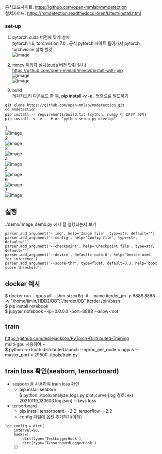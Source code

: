 공식코드사이트: https://github.com/open-mmlab/mmdetection  
설치가이드: https://mmdetection.readthedocs.io/en/latest/install.html  

### set-up
1. pytorch cuda 버전에 맞게 설치  
pytorch 1.6, torchvision 7.0 : 공식 pytorch 사이트 들어가서 pytorch, torchvision 설치 할것  
![image](https://user-images.githubusercontent.com/56099627/96215112-0a87c080-0fb8-11eb-96d5-41cae6caad67.png)  

2. mmcv 패키지 설치(cuda 버전 맞춰 설치)  
https://github.com/open-mmlab/mmcv#install-with-pip  
![image](https://user-images.githubusercontent.com/56099627/96215220-5a668780-0fb8-11eb-940b-2696a5b71dce.png)  
![image](https://user-images.githubusercontent.com/56099627/104157957-a007e480-542f-11eb-873d-c937797af50a.png)  


3. build  
레파지토리 다운로드 한 후, **pip install -v -e .** 명령으로 빌드하기  
```
git clone https://github.com/open-mmlab/mmdetection.git
cd mmdetection
pip install -r requirements/build.txt (cython, numpy 이 있다면 생략)
pip install -v -e .  # or "python setup.py develop"
```
1  
![image](https://user-images.githubusercontent.com/56099627/97129753-07908b00-1783-11eb-9eb2-eaecf05f6855.png)  
2  
![image](https://user-images.githubusercontent.com/56099627/97129821-3149b200-1783-11eb-9f21-393cc065daaa.png)  
3  
![image](https://user-images.githubusercontent.com/56099627/97129879-4de5ea00-1783-11eb-97f3-c2cc823ebfe6.png)  
4  
![image](https://user-images.githubusercontent.com/56099627/97129933-6eae3f80-1783-11eb-846d-f8a1d88b6b6f.png)  
5  
![image](https://user-images.githubusercontent.com/56099627/97129981-8c7ba480-1783-11eb-86c7-2cfee1ab551d.png)  
6  
![image](https://user-images.githubusercontent.com/56099627/97130065-b7fe8f00-1783-11eb-965f-46280d2f4517.png)  
7  
![image](https://user-images.githubusercontent.com/56099627/97130121-d5335d80-1783-11eb-9663-ec7380cdad59.png)  

## 실행
./demo/image_demo.py 에서 잘 실행되는지 보기  
```
parser.add_argument('--img', help='Image file', type=str, default='')
parser.add_argument('--config', help='Config file', type=str, default='')
parser.add_argument('--checkpoint', help='Checkpoint file', type=str, default='')
parser.add_argument('--device', default='cuda:0', help='Device used for inference')
parser.add_argument('--score-thr', type=float, default=0.3, help='bbox score threshold')
```
## docker 예시
$ docker run --gpus all --shm-size=8g -it --name iterdet_jm -p 8888:8888 -v "/home/jimin/HDD2/DB":"/iterdet/DB" iterdet /bin/bash  
$ pip install notebook  
$ jupyter notebook --ip=0.0.0.0 -port=8888 --allow-root  

## train 
https://github.com/lesliejackson/PyTorch-Distributed-Training  
multi-gpu 사용하여 ~  
$ python -m torch.distributed.launch --nproc_per_node = ngpus --master_port = 29500 ./tools/train.py  

## train loss 확인(seaborn, tensorboard)
- seaborn 을 사용하여 train loss 확인  
  - pip install seaborn  
$ python ./tools/analyze_logs.py plot_curve [log 경로: ex) 20210119_133603.log.json] --keys loss  
- tensorboard  
  - pip install tensorboard==2.2, tensorflow==2.2  
  - config 파일에 옵션 추가하기(아래)  
```
log_config = dict(
    interval=50,
    hooks=[
        dict(type='TextLoggerHook'),
        dict(type='TensorboardLoggerHook')
    ])
```
